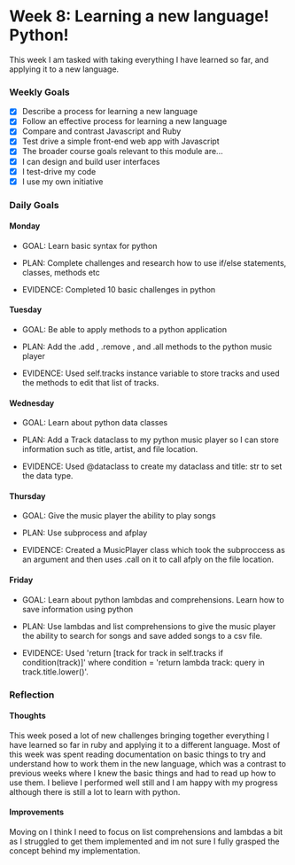 # Week 8: Learning a new language! Python!
This week I am tasked with taking everything I have learned so far, and applying it to a new language. 

### Weekly Goals
- [x] Describe a process for learning a new language
- [x] Follow an effective process for learning a new language
- [x] Compare and contrast Javascript and Ruby
- [x] Test drive a simple front-end web app with Javascript
- [x] The broader course goals relevant to this module are...
- [x] I can design and build user interfaces
- [x] I test-drive my code
- [x] I use my own initiative

### Daily Goals
#### Monday
* GOAL: Learn basic syntax for python

* PLAN: Complete challenges and research how to use if/else statements, classes, methods etc 

* EVIDENCE: Completed 10 basic challenges in python

#### Tuesday
* GOAL: Be able to apply methods to a python application

* PLAN:  Add the .add , .remove , and .all methods to the python music player

* EVIDENCE: Used self.tracks instance variable to store tracks and used the methods to edit that list of tracks.

#### Wednesday
* GOAL: Learn about python data classes

* PLAN: Add a Track dataclass to my python music player so I can store information such as title, artist, and file location.

* EVIDENCE: Used @dataclass to create my dataclass and title: str to set the data type.

#### Thursday
* GOAL: Give the music player the ability to play songs

* PLAN: Use subprocess and afplay

* EVIDENCE: Created a MusicPlayer class which took the subproccess as an argument and then uses .call on it to call afply on the file location.
 
#### Friday
* GOAL: Learn about python lambdas and comprehensions. Learn how to save information using python

* PLAN: Use lambdas and list comprehensions to give the music player the ability to search for songs and save added songs to a csv file.

* EVIDENCE:  Used 'return [track for track in self.tracks if condition(track)]' where condition = 'return lambda track: query in track.title.lower()'.

### Reflection
#### Thoughts
This week posed a lot of new challenges bringing together everything I have learned so far in ruby and applying it to a different language. Most of this week was spent reading documentation on basic things to try and understand how to work them in the new language, which was a contrast to previous weeks where I knew the basic things and had to read up how to use them. I believe I performed well still and I am happy with my progress although there is still a lot to learn with python.

#### Improvements
Moving on I think I need to focus on list comprehensions and lambdas a bit as I struggled to get them implemented and im not sure I fully grasped the concept behind my implementation.

